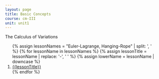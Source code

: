 ```yaml
---
layout: page
title: Basic Concepts
course: cm-III
unit: unit1
---
```


The Calculus of Variations

<ol>
{% assign lessonNames = "Euler-Lagrange, Hanging-Rope" | split: ', ' %}
{% for lessonName in lessonNames %}
{% assign lessonTitle = lessonName | replace:  '-', ' ' %}
{% assign lowerName = lessonName | downcase %}
<li> <a class = "page-link" href = "{{ lowerName | prepend: current_page.permalink}}"> {{lessonTitle}} </a> </li>
{% endfor %}
</ol>
